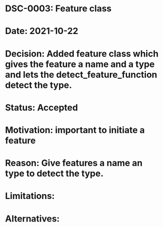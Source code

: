 # DSC-0003: Feature class
# Date: 2021-10-22
# Decision: Added feature class which gives the feature a name and a type and lets the detect_feature_function detect the type.
# Status: Accepted
# Motivation: important to initiate a feature
# Reason: Give features a name an type to detect the type.  
# Limitations:
# Alternatives: